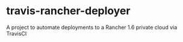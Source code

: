 # travis-rancher-deployer
A project to automate deployments to a Rancher 1.6 private cloud via TravisCI

